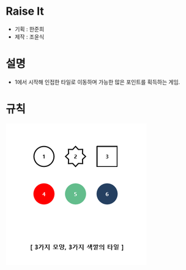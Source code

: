 # Raise It    
- 기획 : 한준희  
- 제작 : 조윤식  
# 설명    
- 1에서 시작해 인접한 타일로 이동하며 가능한 많은 포인트를 획득하는 게임.  

# 규칙
![1](./Rule/1.png)





